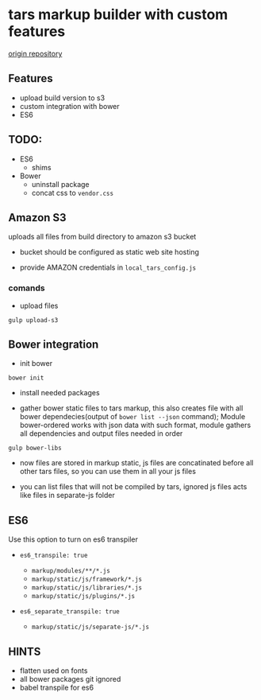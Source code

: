 # tars markup builder with custom features
[origin repository](https://github.com/2gis/tars)

## Features

* upload build version to s3
* custom integration with bower
* ES6

## TODO:
* ES6
    * shims
* Bower
    * uninstall package
    * concat css to `vendor.css`


## Amazon S3
uploads all files from build directory to amazon s3 bucket

- bucket should be configured as static web site hosting

- provide AMAZON credentials in `local_tars_config.js`

### comands

- upload files


```shell
gulp upload-s3
```

## Bower integration

- init bower

```shell
bower init
```

- install needed packages

- gather bower static files to tars markup, this also creates file with all bower dependecies(output of `bower list --json` command); Module bower-ordered works with json data with such format, module gathers all dependencies and output files needed in order

```shell
gulp bower-libs
```

- now files are stored in markup static, js files are concatinated before all other tars files, so you can use them in all your js files

- you can list files that will not be compiled by tars, ignored js files acts like files in separate-js folder

## ES6
Use this option to turn on es6 transpiler
 -  `es6_transpile: true`
    - `markup/modules/**/*.js`
    - `markup/static/js/framework/*.js`
    - `markup/static/js/libraries/*.js`
    - `markup/static/js/plugins/*.js`

-  `es6_separate_transpile: true`
    - `markup/static/js/separate-js/*.js`




## HINTS
 - flatten used on fonts
 - all bower packages git ignored
 - babel transpile for es6
